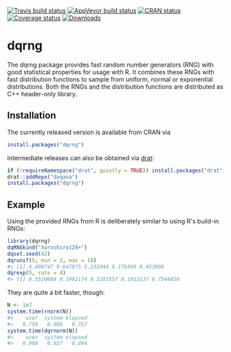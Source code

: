
<!-- README.md is generated from README.Rmd. Please edit that file -->
[![Travis build status](https://travis-ci.org/daqana/dqrng.svg?branch=master)](https://travis-ci.org/daqana/dqrng) [![AppVeyor build status](https://ci.appveyor.com/api/projects/status/github/daqana/dqrng?branch=master&svg=true)](https://ci.appveyor.com/project/rstub/dqrng) [![CRAN status](https://www.r-pkg.org/badges/version/dqrng)](https://cran.r-project.org/package=dqrng) [![Coverage status](https://codecov.io/gh/daqana/dqrng/branch/master/graph/badge.svg)](https://codecov.io/github/daqana/dqrng?branch=master) [![Downloads](http://cranlogs.r-pkg.org/badges/dqrng?color=brightgreen)](http://www.r-pkg.org/pkg/dqrng)

dqrng
=====

The dqrng package provides fast random number generators (RNG) with good statistical properties for usage with R. It combines these RNGs with fast distribution functions to sample from uniform, normal or exponential distributions. Both the RNGs and the distribution functions are distributed as C++ header-only library.

Installation
------------

The currently released version is available from CRAN via

``` r
install.packages("dqrng")
```

Intermediate releases can also be obtained via [drat](https://cran.r-project.org/package=drat):

``` r
if (!requireNamespace("drat", quietly = TRUE)) install.packages("drat")
drat::addRepo("daqana")
install.packages("dqrng")
```

Example
-------

Using the provided RNGs from R is deliberately similar to using R's build-in RNGs:

``` r
library(dqrng)
dqRNGkind("Xoroshiro128+")
dqset.seed(42)
dqrunif(5, min = 2, max = 10)
#> [1] 4.498747 9.647875 5.232044 6.176499 8.453008
dqrexp(5, rate = 4)
#> [1] 0.5520084 0.1982174 0.3281557 0.1913137 0.7544450
```

They are quite a bit faster, though:

``` r
N <- 1e7
system.time(rnorm(N))
#>    user  system elapsed 
#>   0.756   0.000   0.757
system.time(dqrnorm(N))
#>    user  system elapsed 
#>   0.068   0.027   0.094
```

